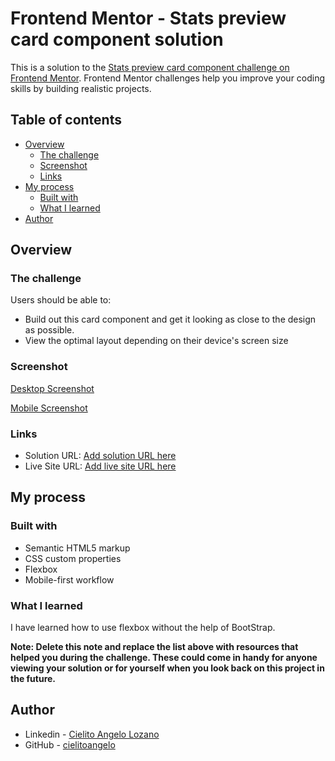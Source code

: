 # Frontend Mentor - Stats preview card component solution

This is a solution to the [Stats preview card component challenge on Frontend Mentor](https://www.frontendmentor.io/challenges/stats-preview-card-component-8JqbgoU62). Frontend Mentor challenges help you improve your coding skills by building realistic projects. 

## Table of contents

- [Overview](#overview)
  - [The challenge](#the-challenge)
  - [Screenshot](#screenshot)
  - [Links](#links)
- [My process](#my-process)
  - [Built with](#built-with)
  - [What I learned](#what-i-learned)
- [Author](#author)

## Overview

### The challenge

Users should be able to:
- Build out this card component and get it looking as close to the design as possible.
- View the optimal layout depending on their device's screen size

### Screenshot

[Desktop Screenshot](/design/Stats-Desktop.png)

[Mobile Screenshot](/design/Stats-Mobile.png)

### Links

- Solution URL: [Add solution URL here](https://www.frontendmentor.io/solutions/stats-preview-card-component-XH8v3Hhpo)
- Live Site URL: [Add live site URL here](https://cielitoangelo.github.io/stats/)

## My process

### Built with

- Semantic HTML5 markup
- CSS custom properties
- Flexbox
- Mobile-first workflow

### What I learned

I have learned how to use flexbox without the help of BootStrap.

**Note: Delete this note and replace the list above with resources that helped you during the challenge. These could come in handy for anyone viewing your solution or for yourself when you look back on this project in the future.**

## Author

- Linkedin - [Cielito Angelo Lozano](https://wwww.linkedin.com/cielitoangelo)
- GitHub - [cielitoangelo](https://www.github.com/cielitoangelo)

